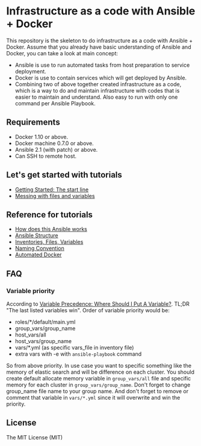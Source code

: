
Infrastructure as a code with Ansible + Docker
==========================================================
This repository is the skeleton to do infrastructure as a code with Ansible + Docker. Assume that you already have basic understanding of Ansible and Docker, you can take a look at main concept:

- Ansible is use to run automated tasks from host preparation to service deployment.
- Docker is use to contain services which will get deployed by Ansible.
- Combining two of above together created infrastructure as a code, which is a way to do and maintain infrastructure with codes that is easier to maintain and understand. Also easy to run with only one command per Ansible Playbook.

Requirements
----------------------------------------------------------
- Docker 1.10 or above.
- Docker machine 0.7.0 or above.
- Ansible 2.1 (with patch) or above.
- Can SSH to remote host.

Let's get started with tutorials
----------------------------------------------------------
- [Getting Started: The start line](docs/tutorials/01_getting_started.md)
- [Messing with files and variables](docs/tutorials/02.md)

Reference for tutorials
----------------------------------------------------------
- [How does this Ansible works](docs/refs/how_it_works.md)
- [Ansible Structure](docs/refs/structure.md)
- [Inventories, Files, Variables](docs/refs/configuration.md)
- [Naming Convention]()
- [Automated Docker]()

FAQ
----------------------------------------------------------
### Variable priority
According to [Variable Precedence: Where Should I Put A Variable?](http://docs.ansible.com/ansible/playbooks_variables.html#variable-precedence-where-should-i-put-a-variable). TL;DR "The last listed variables win". Order of variable priority would be:

- roles/\*/default/main.yml
- group\_vars/group_name
- host_vars/all
- host\_vars/group_name
- vars/\*.yml (as specific vars_file in inventory file)
- extra vars with -e with `ansible-playbook` command

So from above priority. In use case you want to specific something like the memory of elastic search and will be difference on each cluster. You should create default allocate memory variable in `group_vars/all` file and specific memory for each cluster in `group_vars/group_name`. Don't forget to change group_name file name to your group name. And don't forget to remove or comment that variable in `vars/*.yml` since it will overwrite and win the priority.

License
----------------------------------------------------------
The MIT License (MIT)

